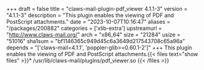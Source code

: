 +++
draft = false
title = "claws-mail-plugin-pdf_viewer 4.1.1-3"
version = "4.1.1-3"
description = "This plugin enables the viewing of PDF and PostScript attachments."
date = "2023-10-07T10:16:47"
aliases = "/packages/200882"
categories = ['xlib-extra']
upstreamurl = "http://www.claws-mail.org/"
arch = "x86_64"
size = "21284"
usize = "51016"
sha1sum = "bf1146365c949d45c6a3649d217543708c65a96a"
depends = "['claws-mail=4.1.1', 'poppler-glib>=0.60.1-2']"
+++
This plugin enables the viewing of PDF and PostScript attachments.{{< files text="show files" >}}* /usr/lib/claws-mail/plugins/pdf_viewer.so
{{< /files >}}